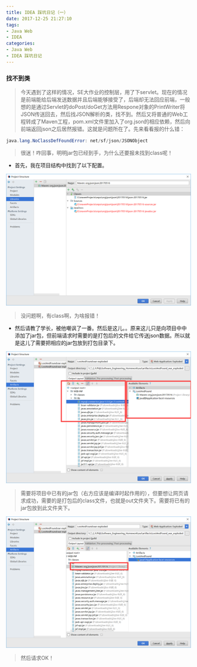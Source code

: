 ```yaml
---
title: IDEA 踩坑日记（一）
date: 2017-12-25 21:27:10
tags:
- Java Web
- IDEA
categories:
- Java Web
- IDEA 踩坑日记
---
```


### 找不到类
> 今天遇到了这样的情况，SE大作业的控制层，用了下servlet。现在的情况是前端能给后端发送数据并且后端能够接受了，后端却无法回应前端，一般想的是通过Servlet的doPost/doGet方法用Respone对象的PrintWriter将JSON传送回去，然后找JSON解析的类，找不到。然后又将普通的Web工程转成了Maven工程，pom.xml文件里加入了org.json的相应依赖，然后向前端返回json之后居然报错。这就是问题所在了。先来看看报的什么错：

```java
java.lang.NoClassDefFoundError: net/sf/json/JSONObject
```

> 很迷！咋回事，明明jar包已经到手，为什么还要报未找到class呢！


- 首先，我在项目结构中找到了以下配置。




![](IDEA-diary-1/idea-diary-1.png)

> 没问题啊，有class啊，为啥报错！

- 然后请教了学长，被他嘲讽了一番。然后是这儿。。原来这儿只是向项目中中添加了jar包，但前端请求时需要的是打包后的文件给它传送json数据。所以就是这儿了需要把相应的jar包放到打包目录下。

![](IDEA-diary-1/idea-diary-2.png)

> 需要将项目中已有的jar包（右方应该是编译时起作用的），但要想让网页请求成功，需要的是打包后的class文件，也就是out文件夹下。需要将已有的jar包放到此文件夹下。

![](IDEA-diary-1/idea-diary-3.png)

> 然后请求OK！